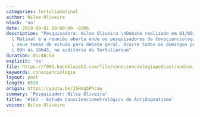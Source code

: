 ```yaml
---
categories: tertuliamatinal
author: Nilse Oliveira
block: 'no'
date: 2019-09-01 09:00:00 -0306
description: "Pesquisadora: Nilse Oliveira \nDebate realizado em 01/09/2019\n\nTertúlia\
  \ Matinal é a reunião aberta onde os pesquisadores da Conscienciologia apresentam\
  \ seus temas de estudo para debate geral. Ocorre todos os domingos pela manhã, das\
  \ 09h às 10h45, no auditório do Tertuliarium"
duration: 01:48:50
explicit: 'no'
file: https://f001.backblazeb2.com/file/conscienciologiapodcast/audios/I5HVq5Phcaw.mp3
keywords: conscienciologia
layout: post
length: 6530
origin: https://youtu.be/I5HVq5Phcaw
summary: 'Pesquisador: Nilse Oliveira'
title: '#163 - Estudo Conscienciometrológico do Antidogmatismo'
voices: Nilse Oliveira
---
```

